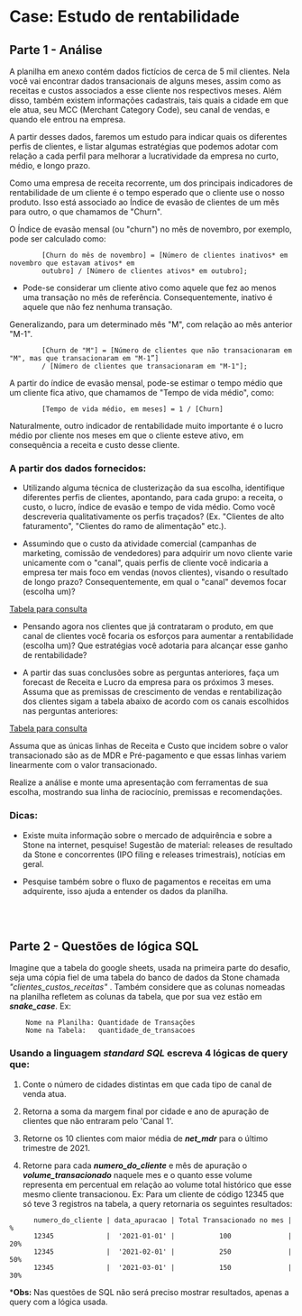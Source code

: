 # Case: Estudo de rentabilidade

## Parte 1 - Análise

A planilha em anexo contém dados fictícios de cerca de 5 mil clientes. Nela você vai encontrar dados transacionais de alguns meses, assim como as receitas e custos associados a esse cliente nos respectivos meses. Além disso, também existem informações cadastrais, tais quais a cidade em que ele atua, seu MCC (Merchant Category Code), seu canal de vendas, e quando ele entrou na empresa.

A partir desses dados, faremos um estudo para indicar quais os diferentes perfis de clientes, e listar algumas estratégias que podemos adotar com relação a cada perfil para melhorar a lucratividade da empresa no curto, médio, e longo prazo.

Como uma empresa de receita recorrente, um dos principais indicadores de rentabilidade de um cliente é o tempo esperado que o cliente use o nosso produto. Isso está associado ao Índice de evasão de clientes de um mês para outro, o que chamamos de "Churn".

O Índice de evasão mensal (ou "churn") no mês de novembro, por exemplo, pode ser calculado como:


            [Churn do mês de novembro] = [Número de clientes inativos* em novembro que estavam ativos* em 
            outubro] / [Número de clientes ativos* em outubro];


* Pode-se considerar um cliente ativo como aquele que fez ao menos uma transação no mês de referência. Consequentemente, inativo é aquele que não fez nenhuma transação.


Generalizando, para um determinado mês "M", com relação ao mês anterior "M-1".

            [Churn de "M"] = [Número de clientes que não transacionaram em "M", mas que transacionaram em "M-1”] 
            / [Número de clientes que transacionaram em "M-1"];


A partir do índice de evasão mensal, pode-se estimar o tempo médio que um cliente fica ativo, que chamamos de "Tempo de vida médio", como:

            [Tempo de vida médio, em meses] = 1 / [Churn]


Naturalmente, outro indicador de rentabilidade muito importante é o lucro médio por cliente nos meses em que o cliente esteve ativo, em consequência a receita e custo desse cliente.


### A partir dos dados fornecidos:


 - Utilizando alguma técnica de clusterização da sua escolha, identifique diferentes perfis de clientes, apontando, para cada grupo: a receita, o custo, o lucro, índice de evasão e tempo de vida médio. Como você descreveria qualitativamente os perfis traçados? (Ex. "Clientes de alto faturamento", "Clientes do ramo de alimentação" etc.).

 - Assumindo que o custo da atividade comercial (campanhas de marketing, comissão de vendedores) para adquirir um novo cliente varie unicamente com o "canal", quais perfis de cliente você indicaria a empresa ter mais foco em vendas (novos clientes), visando o resultado de longo prazo? Consequentemente, em qual o "canal" devemos focar (escolha um)?

[Tabela para consulta](https://gist.github.com/Isabelarrodrigues/0060f97128c4304111c6c1f68531163d#gistcomment-3396413)


- Pensando agora nos clientes que já contrataram o produto, em que canal de clientes você focaria os esforços para aumentar a rentabilidade (escolha um)? Que estratégias você adotaria para alcançar esse ganho de rentabilidade?

- A partir das suas conclusões sobre as perguntas anteriores, faça um forecast de Receita e Lucro da empresa para os próximos 3 meses. Assuma que as premissas de crescimento de vendas e rentabilização dos clientes sigam a tabela abaixo de acordo com os canais escolhidos nas perguntas anteriores:

[Tabela para consulta](https://gist.github.com/Isabelarrodrigues/0060f97128c4304111c6c1f68531163d#gistcomment-3396415)


Assuma que as únicas linhas de Receita e Custo que incidem sobre o valor transacionado são as de MDR e Pré-pagamento e que essas linhas variem linearmente com o valor transacionado.

Realize a análise e monte uma apresentação com ferramentas de sua escolha, mostrando sua linha de raciocínio, premissas e recomendações.


### Dicas:

- Existe muita informação sobre o mercado de adquirência e sobre a Stone na internet, pesquise! Sugestão de material: releases de resultado da Stone e concorrentes (IPO filing e releases trimestrais), notícias em geral.

- Pesquise também sobre o fluxo de pagamentos e receitas em uma adquirente, isso ajuda a entender os dados da planilha.

<br />
<br />
 

## Parte 2 - Questões de lógica SQL

Imagine que a tabela do google sheets, usada na primeira parte do desafio, seja uma cópia fiel de uma tabela do banco de dados da Stone chamada *"clientes_custos_receitas"* .
Também considere que as colunas nomeadas na planilha refletem as colunas da tabela, que por sua vez estão em ***snake_case***.
Ex:

        Nome na Planilha: Quantidade de Transações 
        Nome na Tabela:   quantidade_de_transacoes

### Usando a linguagem ***standard SQL*** escreva 4 lógicas de query que:

1) Conte o número de cidades distintas em que cada tipo de canal de venda atua.

2) Retorna a soma da margem final por cidade e ano de apuração de clientes que não entraram pelo 'Canal 1'.

3) Retorne os 10 clientes com maior média de ***net_mdr*** para o último trimestre de 2021.

4) Retorne para cada ***numero_do_cliente*** e mês de apuração o ***volume_transacionado*** naquele mes e o quanto esse volume representa em percentual 
em relação ao volume total histórico que esse mesmo cliente transacionou.
Ex: Para um cliente de código 12345 que só teve 3 registros na tabela, a query retornaria os seguintes resultados:

```
      numero_do_cliente | data_apuracao | Total Transacionado no mes | %
      12345             |  '2021-01-01' |           100              | 20%
      12345             |  '2021-02-01' |           250              | 50%
      12345             |  '2021-03-01' |           150              | 30%
```

***Obs:** Nas questões de SQL não será preciso mostrar resultados, apenas a query com a lógica usada.
